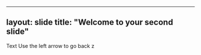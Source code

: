 -------
layout: slide
title: "Welcome to your second slide"
--------
Text
Use the left arrow to go back
z

